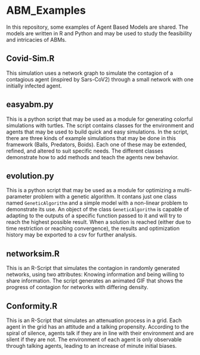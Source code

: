 # ABM_Examples
In this repository, some examples of Agent Based Models are shared. The models are written in R and Python and may be used to study the feasibility and intricacies of ABMs.

## Covid-Sim.R
This simulation uses a network graph to simulate the contagion of a contagious agent (inspired by Sars-CoV2) through a small network with one initially infected agent.

## easyabm.py
This is a python script that may be used as a module for generating colorful simulations with turtles.
The script contains classes for the environment and agents that may be used to build quick and easy simulations.
In the script, there are three kinds of example simulations that may be done in this framework (Balls, Predators, Boids). Each one of these may be extended, refined, and altered to suit specific needs.
The different classes demonstrate how to add methods and teach the agents new behavior.

## evolution.py
This is a python script that may be used as a module for optimizing a multi-parameter problem with a genetic algorithm. It contans just one class named `GeneticAlgorithm` and a simple model with a non-linear problem to demonstrate its use.
An object of the class `GeneticAlgorithm` is capable of adapting to the outputs of a specific function passed to it and will try to reach the highest possible result.
When a solution is reached (either due to time restriction or reaching convergence), the results and optimization history may be exported to a csv for further analysis.

## networksim.R
This is an R-Script that simulates the contagion in randomly generated networks, using two attributes: Knowing information and being willing to share information.
The script generates an animated GIF that shows the progress of contagion for networks with differing density.

## Conformity.R
This is an R-Script that simulates an attenuation process in a grid. Each agent in the grid has an attitude and a talking propensity.
According to the spiral of silence, agents talk if they are in line with their environment and are silent if they are not.
The environment of each agent is only observable through talking agents, leading to an increase of minute initial biases.
